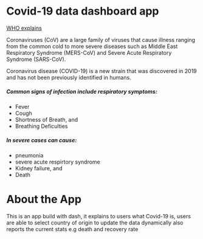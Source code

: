 # Covid-19 data dashboard app
[WHO explains](https://www.who.int/health-topics/coronavirus)

Coronaviruses (CoV) are a large family of viruses that cause illness ranging from the common cold to more severe diseases such as Middle East Respiratory Syndrome (MERS-CoV) and Severe Acute Respiratory Syndrome (SARS-CoV).

Coronavirus disease (COVID-19) is a new strain that was discovered in 2019 and has not been previously identified in humans.

##### Common signs of infection include respiratory symptoms:
* Fever
* Cough
* Shortness of Breath, and
* Breathing Deficulties

##### In severe cases can cause:
* pneumonia
* severe acute respirtory syndrome
* Kidney failure, and
* Death

# About the App
This is an app build with dash, it explains to users what Covid-19 is,
users are able to select country of origin to update the data dynamically
also reports the current stats e.g death and recovery rate